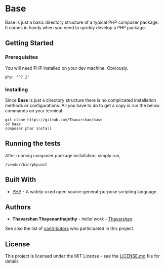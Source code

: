 # Base

Base is just a basic directory structure of a typical PHP composer package. It comes in handy when you need to quickly develop a PHP package.

## Getting Started

### Prerequisites

You will need PHP installed on your dev machine. Obviously.

```shell
php: "^7.2"
```

### Installing

Since **Base** is just a directory structure there is no complicated installation methods or configurations. All you have to do to get a copy is run the below commands on your terminal.

```shell
git clone https://github.com/Thavarshan/base
cd base
composer.phar install
```

## Running the tests

After running composer package installation. simply run,

```shell
/vendor/bin/phpunit
```

## Built With

* [PHP](http://www.php.net) - A widely-used open source general-purpose scripting language.

## Authors

* **Thavarshan Thayananthajothy** - *Initial work* - [Thavarshan](https://github.com/Thavarshan)

See also the list of [contributors](https://github.com/Thavarshan/base/contributors) who participated in this project.

## License

This project is licensed under the MIT License - see the [LICENSE.md](LICENSE.md) file for details


